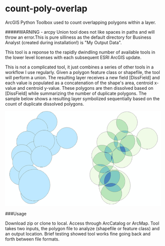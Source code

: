 count-poly-overlap
==================

ArcGIS Python Toolbox used to count overlapping polygons within a layer.

#####WARNING - arcpy Union tool does not like spaces in paths and will throw an error.This is pure silliness as the default directory for Business Analyst (created during installation!) is "My Output Data".

This tool is a reponse to the rapidly dwindling number of available tools in the lower level licenses with each subsequent ESRI ArcGIS update.

This is not a complicated tool, it just combines a series of other tools in a workflow I use regularly. Given a polygon feature class or shapefile, the tool will perform a union. The resulting layer receives a new field [DissField] and each value is populated as a concatenation of the shape's area, centroid x-value and centroid y-value. These polygons are then dissolved based on [DissField] while summarizing the number of duplicate polygons. The sample below shows a resulting layer symbolized sequentially based on the count of duplicate dissolved polygons.

![screenshot](https://github.com/smoucka/smoucka.github.io/blob/master/sample_count-poly-overlap.png)

###Usage

Download zip or clone to local. Access through ArcCatalog or ArcMap. Tool takes two inputs, the polygon file to analyze (shapefile or feature class) and an output location. Brief testing showed tool works fine going back and forth between file formats.
